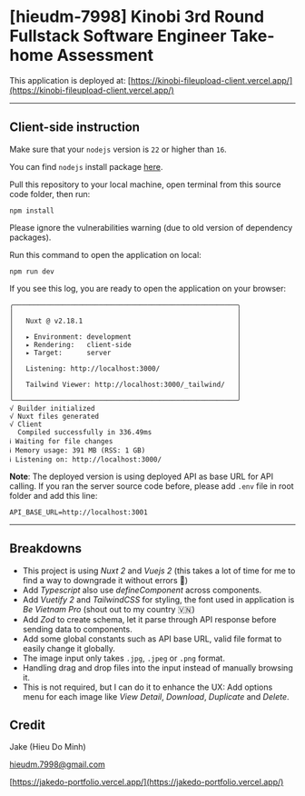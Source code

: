 # [hieudm-7998] Kinobi 3rd Round Fullstack Software Engineer Take-home Assessment

This application is deployed at: [https://kinobi-fileupload-client.vercel.app/](https://kinobi-fileupload-client.vercel.app/)

---



## Client-side instruction

Make sure that your `nodejs` version is `22` or higher than `16`.

You can find `nodejs` install package [here](https://nodejs.org/en/download).

Pull this repository to your local machine, open terminal from this source code folder, then run:

```
npm install
```

Please ignore the vulnerabilities warning (due to old version of dependency packages).

Run this command to open the application on local:

```
npm run dev
```

If you see this log, you are ready to open the application on your browser:

```
╭───────────────────────────────────────────────────────╮
│                                                       │
│   Nuxt @ v2.18.1                                      │
│                                                       │
│   ▸ Environment: development                          │
│   ▸ Rendering:   client-side                          │
│   ▸ Target:      server                               │
│                                                       │
│   Listening: http://localhost:3000/                   │
│                                                       │
│   Tailwind Viewer: http://localhost:3000/_tailwind/   │
│                                                       │
╰───────────────────────────────────────────────────────╯
√ Builder initialized                                                                                   
√ Nuxt files generated
√ Client
  Compiled successfully in 336.49ms
ℹ Waiting for file changes                                                                                   
ℹ Memory usage: 391 MB (RSS: 1 GB)             
ℹ Listening on: http://localhost:3000/
```

**Note**: The deployed version is using deployed API as base URL for API calling. If you ran the server source code before, please add `.env` file in root folder and add this line:

```
API_BASE_URL=http://localhost:3001
```

---



## Breakdowns

* This project is using *Nuxt 2* and *Vuejs 2* (this takes a lot of time for me to find a way to downgrade it without errors 🤕)
* Add *Typescript* also use *defineComponent* across components.
* Add *Vuetify 2* and *TailwindCSS* for styling, the font used in application is *Be Vietnam Pro* (shout out to my country 🇻🇳)
* Add *Zod* to create schema, let it parse through API response before sending data to components.
* Add some global constants such as API base URL, valid file format to easily change it globally.
* The image input only takes `.jpg`, `.jpeg` or `.png` format.
* Handling drag and drop files into the input instead of manually browsing it.
* This is not required, but I can do it to enhance the UX: Add options menu for each image like *View Detail*, *Download*, *Duplicate* and *Delete*.


## Credit

Jake (Hieu Do Minh)

hieudm.7998@gmail.com

[https://jakedo-portfolio.vercel.app/](https://jakedo-portfolio.vercel.app/)
